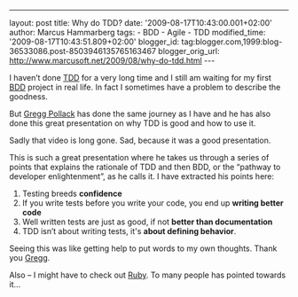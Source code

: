 ---
layout: post
title: Why do TDD?
date: '2009-08-17T10:43:00.001+02:00'
author: Marcus Hammarberg
tags: - BDD -
Agile - TDD
modified_time: '2009-08-17T10:43:51.809+02:00'
blogger_id: tag:blogger.com,1999:blog-36533086.post-8503946135765163467
blogger_orig_url: http://www.marcusoft.net/2009/08/why-do-tdd.html ---

I haven’t done
<a href="http://en.wikipedia.org/wiki/Test-driven_development"
target="_blank">TDD</a> for a very long time and I still am waiting for
my first
<a href="http://dannorth.net/introducing-bdd" target="_blank">BDD</a>
project in real life. In fact I sometimes have a problem to describe the
goodness.

But <a href="http://railsenvy.com/" target="_blank">Gregg Pollack</a>
has done the same journey as I have and he has also done this great
presentation on why TDD is good and how to use it.

Sadly that video is long gone. Sad, because it was a good presentation.

This is such a great presentation where he takes us through a series of
points that explains the rationale of TDD and then BDD, or the “pathway
to developer enlightenment”, as he calls it. I have extracted his points
here:

1.  Testing breeds **confidence**
2.  If you write tests before you write your code, you end up **writing
    better code**
3.  Well written tests are just as good, if not **better than
    documentation**
4.  TDD isn’t about writing tests, it's **about defining behavior**.

Seeing this was like getting help to put words to my own thoughts. Thank
you <a
href="http://railsenvy.com/2007/10/03/how-i-learned-to-love-testing-presentation"
target="_blank">Gregg</a>.

Also – I might have to check out
<a href="http://www.ruby-lang.org/en/" target="_blank">Ruby</a>. To many
people has pointed towards it…
